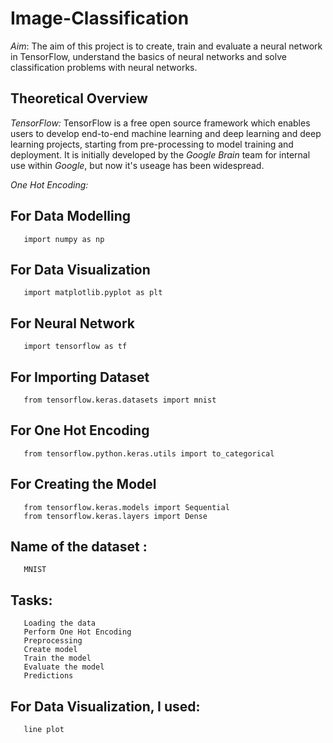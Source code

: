 # Image-Classification

*Aim*: The aim of this project is to create, train and evaluate a neural network in TensorFlow, understand the basics of neural networks and solve classification problems with neural networks.

## Theoretical Overview

*TensorFlow:* TensorFlow is a free open source framework which enables users to develop end-to-end machine learning and deep learning and deep learning projects, starting from pre-processing to model training and deployment. It is initially developed by the *Google Brain* team for internal use within *Google*, but now it's useage has been widespread.

*One Hot Encoding:*

## For Data Modelling  
       import numpy as np
                    
## For Data Visualization
       import matplotlib.pyplot as plt
                 
## For Neural Network 
       import tensorflow as tf 

## For Importing Dataset
       from tensorflow.keras.datasets import mnist
                    
## For One Hot Encoding
       from tensorflow.python.keras.utils import to_categorical
                    
## For Creating the Model
       from tensorflow.keras.models import Sequential
       from tensorflow.keras.layers import Dense

## Name of the dataset : 
       MNIST
                    
## Tasks:
       Loading the data
       Perform One Hot Encoding
       Preprocessing
       Create model
       Train the model
       Evaluate the model
       Predictions

## For Data Visualization, I used:
       line plot
